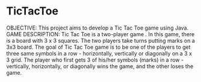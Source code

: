 # TicTacToe
OBJECTIVE:
This project  aims to develop a Tic Tac Toe game using Java.
GAME DESCRIPTION:
Tic Tac Toe is a two-player game . In this game, there is a board with 3 x 3 squares.
The two players take turns putting marks on a 3x3 board. The goal of Tic Tac Toe game is to be one of the players to get three same symbols in a row - horizontally, vertically or diagonally on a 3 x 3 grid. The player who first gets 3 of his/her symbols (marks) in a row - vertically, horizontally, or diagonally wins the game, and the other loses the game. 
